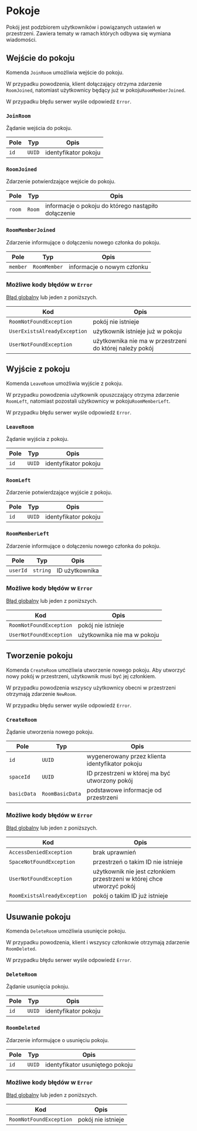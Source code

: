 # Pokoje

Pokój jest podzbiorem użytkowników i powiązanych ustawień w przestrzeni. Zawiera tematy w ramach których odbywa się wymiana wiadomości.

## Wejście do pokoju

Komenda `JoinRoom` umożliwia wejście do pokoju. 

W przypadku powodzenia, klient dołączający otrzyma zdarzenie `RoomJoined`, natomiast użytkownicy będący już w pokoju`RoomMemberJoined`.

W przypadku błędu serwer wyśle odpowiedź `Error`.

### `JoinRoom`

Żądanie wejścia do pokoju.

| Pole | Typ    | Opis                 |
|------|--------|----------------------|
| `id` | `UUID` | identyfikator pokoju |

### `RoomJoined`

Zdarzenie potwierdzające wejście do pokoju.

| Pole   | Typ    | Opis                                                |
|--------|--------|-----------------------------------------------------|
| `room` | `Room` | informacje o pokoju do którego nastąpiło dołączenie |

### `RoomMemberJoined`

Zdarzenie informujące o dołączeniu nowego członka do pokoju.

| Pole     | Typ          | Opis                       |
|----------|--------------|----------------------------|
| `member` | `RoomMember` | informacje o nowym członku |

### Możliwe kody błędów w `Error`

[Błąd globalny](errors.md#globalne-kody-błędów) lub jeden z poniższych.

| Kod                          | Opis                                                    |
|------------------------------|---------------------------------------------------------|
| `RoomNotFoundException`      | pokój nie istnieje                                      |
| `UserExistsAlreadyException` | użytkownik istnieje już w pokoju                        |
| `UserNotFoundException`      | użytkownika nie ma w przestrzeni do której należy pokój |

## Wyjście z pokoju

Komenda `LeaveRoom` umożliwia wyjście z pokoju. 

W przypadku powodzenia użytkownik opuszczający otrzyma zdarzenie `RoomLeft`, natomiast pozostali użytkownicy  w pokoju`RoomMemberLeft`.

W przypadku błędu serwer wyśle odpowiedź `Error`.

### `LeaveRoom`

Żądanie wyjścia z pokoju.

| Pole | Typ    | Opis                 |
|------|--------|----------------------|
| `id` | `UUID` | identyfikator pokoju |

### `RoomLeft`

Zdarzenie potwierdzające wyjście z pokoju.

| Pole | Typ    | Opis                 |
|------|--------|----------------------|
| `id` | `UUID` | identyfikator pokoju |

### `RoomMemberLeft`

Zdarzenie informujące o dołączeniu nowego członka do pokoju.

| Pole     | Typ      | Opis           |
|----------|----------|----------------|
| `userId` | `string` | ID użytkownika |

### Możliwe kody błędów w `Error`

[Błąd globalny](errors.md#globalne-kody-błędów) lub jeden z poniższych.

| Kod                     | Opis                        |
|-------------------------|-----------------------------|
| `RoomNotFoundException` | pokój nie istnieje          |
| `UserNotFoundException` | użytkownika nie ma w pokoju |

## Tworzenie pokoju

Komenda `CreateRoom` umożliwia utworzenie nowego pokoju. Aby utworzyć nowy pokój w przestrzeni, użytkownik musi być jej członkiem.

W przypadku powodzenia wszyscy użytkownicy obecni w przestrzeni otrzymają zdarzenie `NewRoom`.

W przypadku błędu serwer wyśle odpowiedź `Error`.

### `CreateRoom`

Żądanie utworzenia nowego pokoju.

| Pole        | Typ             | Opis                                            |
|-------------|-----------------|-------------------------------------------------|
| `id`        | `UUID`          | wygenerowany przez klienta identyfikator pokoju |
| `spaceId`   | `UUID`          | ID przestrzeni w której ma być utworzony pokój  |
| `basicData` | `RoomBasicData` | podstawowe informacje od przestrzeni            |

### Możliwe kody błędów w `Error`

[Błąd globalny](errors.md#globalne-kody-błędów) lub jeden z poniższych.

| Kod                          | Opis                                                                   |
|------------------------------|------------------------------------------------------------------------|
| `AccessDeniedException`      | brak uprawnień                                                         |
| `SpaceNotFoundException`     | przestrzeń o takim ID nie istnieje                                     |
| `UserNotFoundException`      | użytkownik nie jest członkiem przestrzeni w której chce utworzyć pokój |
| `RoomExistsAlreadyException` | pokój o takim ID już istnieje                                          |

## Usuwanie pokoju

Komenda `DeleteRoom` umożliwia usunięcie pokoju. 

W przypadku powodzenia, klient i wszyscy członkowie otrzymają zdarzenie `RoomDeleted`.

W przypadku błędu serwer wyśle odpowiedź `Error`.

### `DeleteRoom`

Żądanie usunięcia pokoju.

| Pole | Typ    | Opis                 |
|------|--------|----------------------|
| `id` | `UUID` | identyfikator pokoju |

### `RoomDeleted`

Zdarzenie informujące o usunięciu pokoju.

| Pole | Typ    | Opis                            |
|------|--------|---------------------------------|
| `id` | `UUID` | identyfikator usuniętego pokoju |

### Możliwe kody błędów w `Error`

[Błąd globalny](errors.md#globalne-kody-błędów) lub jeden z poniższych.

| Kod                     | Opis               |
|-------------------------|--------------------|
| `RoomNotFoundException` | pokój nie istnieje |
